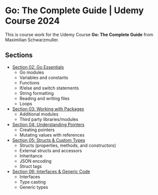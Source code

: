 # Go: The Complete Guide | Udemy Course 2024

This is course work for the Udemy Course **Go: The Complete Guide** from Maximilian Schwarzmuller.

## Sections

- [Section 02: Go Essentials](https://github.com/sbolande/go-the-complete-guide/tree/section02)
  - Go modules
  - Variables and constants
  - Functions
  - If/else and switch statements
  - String formatting
  - Reading and writing files
  - Loops
- [Section 03: Working with Packages](https://github.com/sbolande/go-the-complete-guide/tree/section03)
  - Additional modules
  - Third party libraries/modules
- [Section 04: Understanding Pointers](https://github.com/sbolande/go-the-complete-guide/tree/section04)
  - Creating pointers
  - Mutating values with references
- [Section 05: Structs & Custom Types](https://github.com/sbolande/go-the-complete-guide/tree/section05)
  - Structs (properties, methods, and constructors)
  - External structs and accessors
  - Inheritance
  - JSON encoding
  - Struct tags
- [Section 06: Interfaces & Generic Code](https://github.com/sbolande/go-the-complete-guide/tree/section06)
  - Interfaces
  - Type casting
  - Generic types

